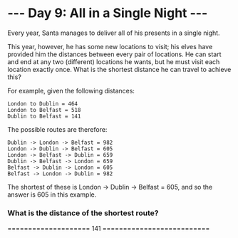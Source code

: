 # --- Day 9: All in a Single Night ---
Every year, Santa manages to deliver all of his presents in a single night.

This year, however, he has some new locations to visit; his elves have provided him the distances between every pair of locations. He can start and end at any two (different) locations he wants, but he must visit each location exactly once. What is the shortest distance he can travel to achieve this?

For example, given the following distances:
```
London to Dublin = 464
London to Belfast = 518
Dublin to Belfast = 141
```
The possible routes are therefore:

```
Dublin -> London -> Belfast = 982
London -> Dublin -> Belfast = 605
London -> Belfast -> Dublin = 659
Dublin -> Belfast -> London = 659
Belfast -> Dublin -> London = 605
Belfast -> London -> Dublin = 982
```

The shortest of these is London -> Dublin -> Belfast = 605, and so the answer is 605 in this example.

### What is the distance of the shortest route?
==================== 141 ==========================